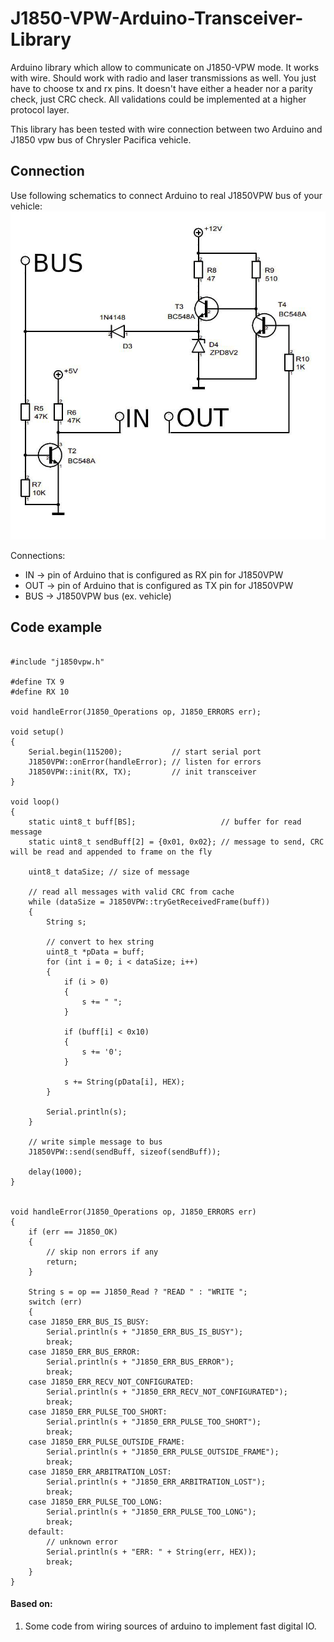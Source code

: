 # J1850-VPW-Arduino-Transceiver-Library
Arduino library which allow to communicate on J1850-VPW mode.
It works with wire. Should work with radio and laser transmissions as well.
You just have to choose tx and rx pins.
It doesn't have either a header nor a parity check, just CRC check. 
All validations could be implemented at a higher protocol layer.

This library has been tested with wire connection between two Arduino and J1850 vpw bus of Chrysler Pacifica vehicle. 

## Connection
Use following schematics to connect Arduino to real J1850VPW bus of your vehicle:
![schematics](img/schematics.jpg)

Connections:
* IN -> pin of Arduino that is configured as RX pin for J1850VPW
* OUT -> pin of Arduino that is configured as TX pin for J1850VPW
* BUS -> J1850VPW bus (ex. vehicle)

## Code example
~~~~

#include "j1850vpw.h"

#define TX 9
#define RX 10

void handleError(J1850_Operations op, J1850_ERRORS err);

void setup()
{
    Serial.begin(115200);           // start serial port
    J1850VPW::onError(handleError); // listen for errors
    J1850VPW::init(RX, TX);         // init transceiver
}

void loop()
{
    static uint8_t buff[BS];                   // buffer for read message
    static uint8_t sendBuff[2] = {0x01, 0x02}; // message to send, CRC will be read and appended to frame on the fly

    uint8_t dataSize; // size of message

    // read all messages with valid CRC from cache
    while (dataSize = J1850VPW::tryGetReceivedFrame(buff))
    {
        String s;

        // convert to hex string
        uint8_t *pData = buff;
        for (int i = 0; i < dataSize; i++)
        {
            if (i > 0)
            {
                s += " ";
            }

            if (buff[i] < 0x10)
            {
                s += '0';
            }

            s += String(pData[i], HEX);
        }

        Serial.println(s);
    }

    // write simple message to bus
    J1850VPW::send(sendBuff, sizeof(sendBuff));

    delay(1000);
}


void handleError(J1850_Operations op, J1850_ERRORS err)
{
    if (err == J1850_OK)
    {
        // skip non errors if any
        return;
    }

    String s = op == J1850_Read ? "READ " : "WRITE ";
    switch (err)
    {
    case J1850_ERR_BUS_IS_BUSY:
        Serial.println(s + "J1850_ERR_BUS_IS_BUSY");
        break;
    case J1850_ERR_BUS_ERROR:
        Serial.println(s + "J1850_ERR_BUS_ERROR");
        break;
    case J1850_ERR_RECV_NOT_CONFIGURATED:
        Serial.println(s + "J1850_ERR_RECV_NOT_CONFIGURATED");
        break;
    case J1850_ERR_PULSE_TOO_SHORT:
        Serial.println(s + "J1850_ERR_PULSE_TOO_SHORT");
        break;
    case J1850_ERR_PULSE_OUTSIDE_FRAME:
        Serial.println(s + "J1850_ERR_PULSE_OUTSIDE_FRAME");
        break;
    case J1850_ERR_ARBITRATION_LOST:
        Serial.println(s + "J1850_ERR_ARBITRATION_LOST");
        break;
    case J1850_ERR_PULSE_TOO_LONG:
        Serial.println(s + "J1850_ERR_PULSE_TOO_LONG");
        break;
    default:
        // unknown error
        Serial.println(s + "ERR: " + String(err, HEX));
        break;
    }
}
~~~~

#### Based on:
1. Some code from wiring sources of arduino to implement fast digital IO.
